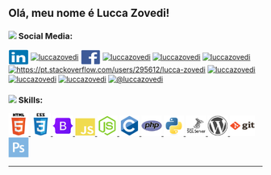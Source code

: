 ## Olá, meu nome é Lucca Zovedi!

<h3 align="left"> <img src="https://cdn-icons-png.flaticon.com/512/4519/4519678.png" width="15"/> Social Media:</h3>
<p align="left">
  <a href="https://linkedin.com/in/luccazovedi" target="blank"><img align="center" src="https://github.com/devicons/devicon/blob/master/icons/linkedin/linkedin-original.svg" alt="luccazovedi" height="30" width="40" /></a>
  <a href="https://instagram.com/luccazovedi" target="blank"><img align="center" src="https://raw.githubusercontent.com/rahuldkjain/github-profile-readme-generator/master/src/images/icons/Social/instagram.svg" alt="luccazovedi" height="30" width="40" /></a>
  <a href="https://fb.com/luccazovedi" target="blank"><img align="center" src="https://github.com/devicons/devicon/blob/master/icons/facebook/facebook-plain.svg" alt="luccazovedi" height="30" width="40" /></a>
  <a href="https://twitter.com/luccazovedi" target="blank"><img align="center" src="https://raw.githubusercontent.com/rahuldkjain/github-profile-readme-generator/master/src/images/icons/Social/twitter.svg" alt="luccazovedi" height="30" width="40" /></a>
  <a href="https://codepen.io/luccazovedi" target="blank"><img align="center" src="https://raw.githubusercontent.com/rahuldkjain/github-profile-readme-generator/master/src/images/icons/Social/codepen.svg" alt="luccazovedi" height="30" width="40" /></a>
  <a href="https://dev.to/luccazovedi" target="blank"><img align="center" src="https://raw.githubusercontent.com/rahuldkjain/github-profile-readme-generator/master/src/images/icons/Social/devto.svg" alt="luccazovedi" height="30" width="40" /></a>
  <a href="https://stackoverflow.com/users/https://pt.stackoverflow.com/users/295612/lucca-zovedi" target="blank"><img align="center" src="https://raw.githubusercontent.com/rahuldkjain/github-profile-readme-generator/master/src/images/icons/Social/stack-overflow.svg" alt="https://pt.stackoverflow.com/users/295612/lucca-zovedi" height="30" width="40" /></a>
  <a href="https://codesandbox.com/luccazovedi" target="blank"><img align="center" src="https://raw.githubusercontent.com/rahuldkjain/github-profile-readme-generator/master/src/images/icons/Social/codesandbox.svg" alt="luccazovedi" height="30" width="40" /></a>
  <a href="https://dribbble.com/luccazovedi" target="blank"><img align="center" src="https://raw.githubusercontent.com/rahuldkjain/github-profile-readme-generator/master/src/images/icons/Social/dribbble.svg" alt="luccazovedi" height="30" width="40" /></a>
  <a href="https://www.behance.net/luccazovedi" target="blank"><img align="center" src="https://raw.githubusercontent.com/rahuldkjain/github-profile-readme-generator/master/src/images/icons/Social/behance.svg" alt="luccazovedi" height="30" width="40" /></a>
  <a href="https://hashnode.com/@luccazovedi" target="blank"><img align="center" src="https://raw.githubusercontent.com/rahuldkjain/github-profile-readme-generator/master/src/images/icons/Social/hashnode.svg" alt="@luccazovedi" height="30" width="40" /></a>
</p>
 
<h3 align="left"> <img src="https://cdn-icons-png.flaticon.com/512/1356/1356479.png" width="15"/> Skills:</h3>
<p align="left"> 
  
 <a href="https://www.w3.org/html/" target="_blank" rel="noreferrer"> 
    <img src="https://github.com/devicons/devicon/blob/master/icons/html5/html5-original-wordmark.svg" alt="html5" width="40" height="45"/> </a>
    
 <a href="https://www.w3schools.com/css/" target="_blank" rel="noreferrer"> 
    <img src="https://github.com/devicons/devicon/blob/master/icons/css3/css3-original-wordmark.svg" alt="css3" width="40" height="45"/> </a> 
  
 <a href="https://getbootstrap.com" target="_blank" rel="noreferrer"> 
    <img src="https://github.com/devicons/devicon/blob/master/icons/bootstrap/bootstrap-original.svg" alt="bootstrap" width="40" height="40"/> </a> 
  
 <a href="https://developer.mozilla.org/en-US/docs/Web/JavaScript" target="_blank" rel="noreferrer"> 
    <img src="https://github.com/devicons/devicon/blob/master/icons/javascript/javascript-plain.svg" alt="javascript" width="40" height="35"/> </a>
 
 <a href="https://nodejs.org" target="_blank" rel="noreferrer"> 
    <img src="https://github.com/devicons/devicon/blob/master/icons/nodejs/nodejs-original.svg" alt="nodejs" width="40" height="40"/> </a>
 
 <a href="https://www.cprogramming.com/" target="_blank" rel="noreferrer"> 
    <img src="https://github.com/devicons/devicon/blob/master/icons/c/c-original.svg" alt="c" width="40" height="40"/> </a> 
  
 <a href="https://www.php.net" target="_blank" rel="noreferrer"> 
    <img src="https://github.com/devicons/devicon/blob/master/icons/php/php-original.svg" alt="php" width="40" height="40"/> </a> 
 
 <a href="https://www.python.com" target="_blank" rel="noreferrer"> 
   <img src="https://github.com/devicons/devicon/blob/master/icons/python/python-original.svg" alt="python" width="40" height="40"/> </a> 
  
 <a href="https://www.microsoft.com/en-us/sql-server" target="_blank" rel="noreferrer"> 
    <img src="https://github.com/devicons/devicon/blob/master/icons/microsoftsqlserver/microsoftsqlserver-plain-wordmark.svg" alt="mssql" width="40" height="40"/> </a>  
 
 <a href="https://wordpress.com/" target="_blank" rel="noreferrer"> 
    <img src="https://github.com/devicons/devicon/blob/master/icons/wordpress/wordpress-plain.svg" alt="wp" width="40" height="40"/>
 
 <a href="https://git-scm.com/" target="_blank" rel="noreferrer"> 
    <img src="https://github.com/devicons/devicon/blob/master/icons/git/git-original-wordmark.svg" alt="git" width="50" height="40"/> </a> 

 <a href="https://www.photoshop.com/en" target="_blank" rel="noreferrer"> 
    <img src="https://github.com/devicons/devicon/blob/master/icons/photoshop/photoshop-plain.svg" alt="photoshop" width="40" height="40"/> </a> 
</p>
<hr>

